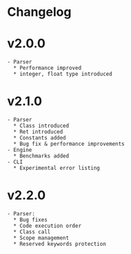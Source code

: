 # Changelog

# v2.0.0
    - Parser
      * Performance improved
      * integer, float type introduced

# v2.1.0
    - Parser
      * Class introduced
      * Ret introduced
      * Constants added
      * Bug fix & performance improvements
    - Engine
      * Benchmarks added
    - CLI
      * Experimental error listing

# v2.2.0
    - Parser: 
      * Bug fixes
      * Code execution order
      * Class call
      * Scope management
      * Reserved keywords protection